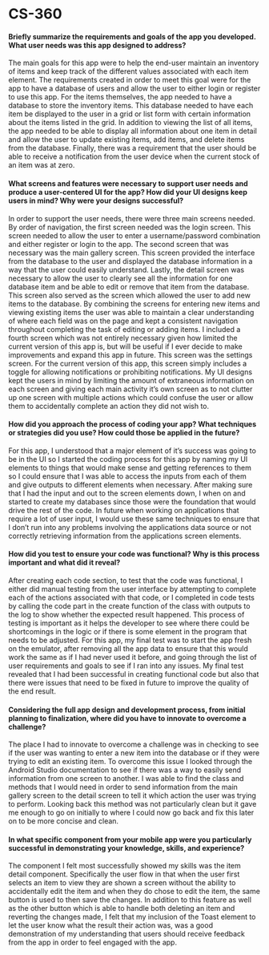 # CS-360

#### Briefly summarize the requirements and goals of the app you developed. What user needs was this app designed to address?
The main goals for this app were to help the end-user maintain an inventory of items and keep track of the different values associated with each item element. The requirements created in order to meet this goal were for the app to have a database of users and allow the user to either login or register to use this app. For the items themselves, the app needed to have a database to store the inventory items. This database needed to have each item be displayed to the user in a grid or list form with certain information about the items listed in the grid. In addition to viewing the list of all items, the app needed to be able to display all information about one item in detail and allow the user to update existing items, add items, and delete items from the database. Finally, there was a requirement that the user should be able to receive a notification from the user device when the current stock of an item was at zero.

#### What screens and features were necessary to support user needs and produce a user-centered UI for the app? How did your UI designs keep users in mind? Why were your designs successful?
In order to support the user needs, there were three main screens needed. By order of navigation, the first screen needed was the login screen. This screen needed to allow the user to enter a username/password combination and either register or login to the app. The second screen that was necessary was the main gallery screen. This screen provided the interface from the database to the user and displayed the database information in a way that the user could easily understand. Lastly, the detail screen was necessary to allow the user to clearly see all the information for one database item and be able to edit or remove that item from the database. This screen also served as the screen which allowed the user to add new items to the database. By combining the screens for entering new items and viewing existing items the user was able to maintain a clear understanding of where each field was on the page and kept a consistent navigation throughout completing the task of editing or adding items. I included a fourth screen which was not entirely necessary given how limited the current version of this app is, but will be useful if I ever decide to make improvements and expand this app in future. This screen was the settings screen. For the current version of this app, this screen simply includes a toggle for allowing notifications or prohibiting notifications. My UI designs kept the users in mind by limiting the amount of extraneous information on each screen and giving each main activity it’s own screen as to not clutter up one screen with multiple actions which could confuse the user or allow them to accidentally complete an action they did not wish to.  

#### How did you approach the process of coding your app? What techniques or strategies did you use? How could those be applied in the future?
For this app, I understood that a major element of it’s success was going to be in the UI so I started the coding process for this app by naming my UI elements to things that would make sense and getting references to them so I could ensure that I was able to access the inputs from each of them and give outputs to different elements when necessary. After making sure that I had the input and out to the screen elements down, I when on and started to create my databases since those were the foundation that would drive the rest of the code. In future when working on applications that require a lot of user input, I would use these same techniques to ensure that I don’t run into any problems involving the applications data source or not correctly retrieving information from the applications screen elements. 

#### How did you test to ensure your code was functional? Why is this process important and what did it reveal?
After creating each code section, to test that the code was functional, I either did manual testing from the user interface by attempting to complete each of the actions associated with that code, or I completed in code tests by calling the code part in the create function of the class with outputs to the log to show whether the expected result happened. This process of testing is important as it helps the developer to see where there could be shortcomings in the logic or if there is some element in the program that needs to be adjusted. For this app, my final test was to start the app fresh on the emulator, after removing all the app data to ensure that this would work the same as if I had never used it before, and going through the list of user requirements and goals to see if I ran into any issues. My final test revealed that I had been successful in creating functional code but also that there were issues that need to be fixed in future to improve the quality of the end result. 

#### Considering the full app design and development process, from initial planning to finalization, where did you have to innovate to overcome a challenge?
The place I had to innovate to overcome a challenge was in checking to see if the user was wanting to enter a new item into the database or if they were trying to edit an existing item. To overcome this issue I looked through the Android Studio documentation to see if there was a way to easily send information from one screen to another. I was able to find the class and methods that I would need in order to send information from the main gallery screen to the detail screen to tell it which action the user was trying to perform. Looking back this method was not particularly clean but it gave me enough to go on initially to where I could now go back and fix this later on to be more concise and clean. 

#### In what specific component from your mobile app were you particularly successful in demonstrating your knowledge, skills, and experience?
The component I felt most successfully showed my skills was the item detail component. Specifically the user flow in that when the user first selects an item to view they are shown a screen without the ability to accidentally edit the item and when they do chose to edit the item, the same button is used to then save the changes. In addition to this feature as well as the other button which is able to handle both deleting an item and reverting the changes made, I felt that my inclusion of the Toast element to let the user know what the result their action was, was a good demonstration of my understanding that users should receive feedback from the app in order to feel engaged with the app. 
